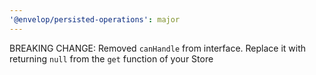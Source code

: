 ```yaml
---
'@envelop/persisted-operations': major
---
```


BREAKING CHANGE: Removed `canHandle` from interface. Replace it with returning `null` from the `get` function of your Store
